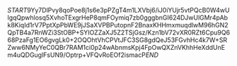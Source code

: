 $START$9Yy7DlPvy8qoPoe8j1s6e3pPZgT4m1LXVbj6/iJ0iYUjr5vtPQcB0W4wUlgqQpwhlosq5XvhoTExgrHeP8qmFOymiq7zb0gggbnGI624DJwUlGMr4pAbk8KiqId1rV7PptXpPbWE9jJSaXVPBPutopnF2BnaxKHHmxmuqdlwM96hGN2QpTB4a7RnWZi3StOBP+SYIOZZaXJ5Z2TSjGsz/Kzn1bV72vXR0RZt6Cpu9Q668PzaFg1EO6gvgLk0+2OQOhtVhCPVtJFC3SG8gdQeJ53FGvhHc4k7W+SRZww6NMyYeC0QBr7RAM1ci0p24wAbnmsKpj4FpOwQXZnVKhhHeXddUnEm4uQDGuglFsUN9/Optrp+VFQvRoEOf2ismacP$END$